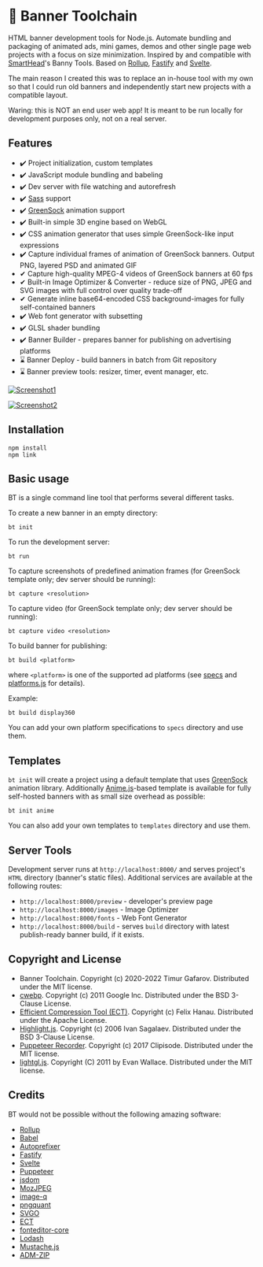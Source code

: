# 🧰 Banner Toolchain
HTML banner development tools for Node.js. Automate bundling and packaging of animated ads, mini games, demos and other single page web projects with a focus on size minimization. Inspired by and compatible with [SmartHead](https://github.com/smarthead)'s Banny Tools. Based on [Rollup](https://rollupjs.org/), [Fastify](https://www.fastify.io/) and [Svelte](https://svelte.dev/).

The main reason I created this was to replace an in-house tool with my own so that I could run old banners and independently start new projects with a compatible layout.

Waring: this is NOT an end user web app! It is meant to be run locally for development purposes only, not on a real server.

## Features
* ✔️ Project initialization, custom templates
* ✔️ JavaScript module bundling and babeling
* ✔️ Dev server with file watching and autorefresh
* ✔️ [Sass](https://sass-lang.com/) support
* ✔️ [GreenSock](https://greensock.com/) animation support
* ✔️ Built-in simple 3D engine based on WebGL
* ✔️ CSS animation generator that uses simple GreenSock-like input expressions
* ✔️ Capture individual frames of animation of GreenSock banners. Output PNG, layered PSD and animated GIF
* ️✔ Capture high-quality MPEG-4 videos of GreenSock banners at 60 fps
* ✔ Built-in Image Optimizer & Converter - reduce size of PNG, JPEG and SVG images with full control over quality trade-off
* ✔ Generate inline base64-encoded CSS background-images for fully self-contained banners
* ✔️ Web font generator with subsetting
* ✔️ GLSL shader bundling
* ✔️ Banner Builder - prepares banner for publishing on advertising platforms
* ⌛ Banner Deploy - build banners in batch from Git repository
* ⌛ Banner preview tools: resizer, timer, event manager, etc.

[![Screenshot1](https://github.com/gecko0307/bt/raw/master/assets/preview.jpg)](https://github.com/gecko0307/bt/raw/master/assets/preview.jpg)

[![Screenshot2](https://github.com/gecko0307/bt/raw/master/assets/image-optimizer.png)](https://github.com/gecko0307/bt/raw/master/assets/image-optimizer.png)

## Installation
```
npm install
npm link
```

## Basic usage
BT is a single command line tool that performs several different tasks.

To create a new banner in an empty directory:

`bt init`

To run the development server:

`bt run`

To capture screenshots of predefined animation frames (for GreenSock template only; dev server should be running):

`bt capture <resolution>`

To capture video (for GreenSock template only; dev server should be running):

`bt capture video <resolution>`

To build banner for publishing:

`bt build <platform>`

where `<platform>` is one of the supported ad platforms (see [specs](https://github.com/gecko0307/bt/blob/master/specs) and [platforms.js](https://github.com/gecko0307/bt/blob/master/src/builder2/platforms.js) for details).

Example:

`bt build display360`

You can add your own platform specifications to `specs` directory and use them.

## Templates
`bt init` will create a project using a default template that uses [GreenSock](https://greensock.com/) animation library. Additionally [Anime.js](https://animejs.com/)-based template is available for fully self-hosted banners with as small size overhead as possible:

`bt init anime`

You can also add your own templates to `templates` directory and use them.

## Server Tools
Development server runs at `http://localhost:8000/` and serves project's `HTML` directory (banner's static files). Additional services are available at the following routes:
* `http://localhost:8000/preview` - developer's preview page
* `http://localhost:8000/images` - Image Optimizer
* `http://localhost:8000/fonts` - Web Font Generator
* `http://localhost:8000/build` - serves `build` directory with latest publish-ready banner build, if it exists.

## Copyright and License
* Banner Toolchain. Copyright (c) 2020-2022 Timur Gafarov. Distributed under the MIT license.
* [cwebp](https://github.com/webmproject/libwebp/blob/main/examples/cwebp.c). Copyright (c) 2011 Google Inc. Distributed under the BSD 3-Clause License.
* [Efficient Compression Tool (ECT)](https://github.com/fhanau/Efficient-Compression-Tool). Copyright (c) Felix Hanau. Distributed under the Apache License.
* [Highlight.js](https://highlightjs.org/). Copyright (c) 2006 Ivan Sagalaev. Distributed under the BSD 3-Clause License.
* [Puppeteer Recorder](https://github.com/clipisode/puppeteer-recorder). Copyright (c) 2017 Clipisode. Distributed under the MIT license.
* [lightgl.js](https://github.com/evanw/lightgl.js). Copyright (C) 2011 by Evan Wallace. Distributed under the MIT license.

## Credits
BT would not be possible without the following amazing software:
* [Rollup](https://rollupjs.org/)
* [Babel](https://babeljs.io/)
* [Autoprefixer](https://github.com/postcss/autoprefixer)
* [Fastify](https://www.fastify.io/)
* [Svelte](https://svelte.dev/)
* [Puppeteer](https://pptr.dev/)
* [jsdom](https://github.com/jsdom/jsdom)
* [MozJPEG](https://github.com/mozilla/mozjpeg)
* [image-q](https://github.com/ibezkrovnyi/image-quantization)
* [pngquant](https://pngquant.org/)
* [SVGO](https://github.com/svg/svgo)
* [ECT](https://github.com/fhanau/Efficient-Compression-Tool)
* [fonteditor-core](https://github.com/kekee000/fonteditor-core)
* [Lodash](https://lodash.com/)
* [Mustache.js](https://github.com/janl/mustache.js)
* [ADM-ZIP](https://github.com/cthackers/adm-zip)
